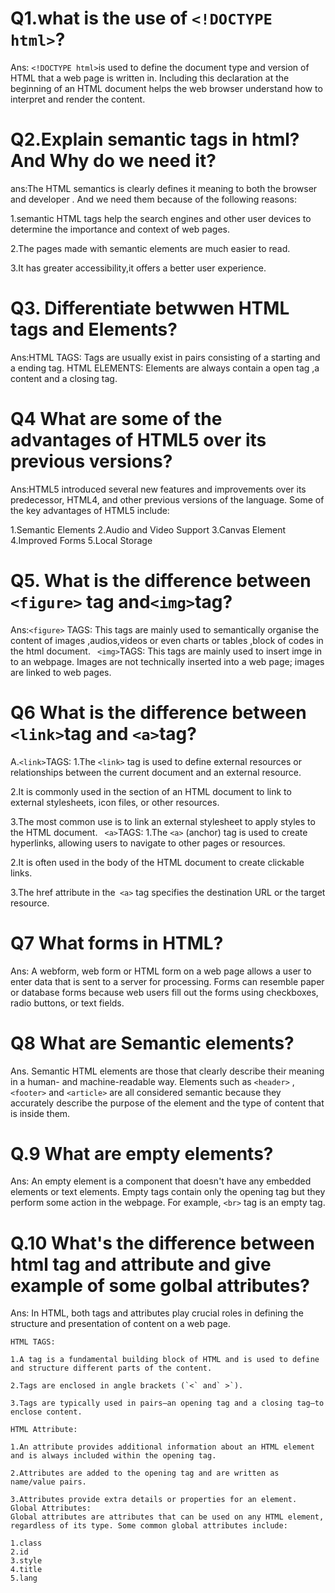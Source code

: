 # Q1.what is the use of `<!DOCTYPE html>`?

Ans: `<!DOCTYPE html>`is used to define the document type and version of HTML that a web page is written in. Including this declaration at the beginning of an HTML document helps the web browser understand how to interpret and render the content.

# Q2.Explain semantic tags in html? And Why do we need it?
 
 ans:The HTML semantics is clearly defines it meaning to both the browser and developer . And we need them because of the following reasons:

 1.semantic HTML tags help the search engines and other user devices to determine the importance and context of web pages.

 2.The pages made with semantic elements are much easier to read.

 3.It has greater accessibility,it offers a better user experience.

# Q3. Differentiate betwwen HTML tags and Elements?

 Ans:HTML TAGS: Tags are usually exist in pairs consisting of a starting and a ending tag.
 HTML ELEMENTS: Elements are always contain a open tag ,a content and a closing tag.

# Q4 What are some of the advantages of HTML5 over its previous versions?
 
 Ans:HTML5 introduced several new features and improvements over its predecessor, HTML4, and other previous versions of the language. Some of the key advantages of HTML5 include:

 1.Semantic Elements
 2.Audio and Video Support
 3.Canvas Element
 4.Improved Forms
 5.Local Storage

# Q5. What is the difference between `<figure>` tag and`<img>`tag?
 
  Ans:`<figure>` TAGS:
  This tags are mainly used to semantically organise the content of images ,audios,videos or even charts or tables ,block of codes in the html document.
  ` <img>`TAGS:
   This tags are mainly used to insert imge in to an webpage. Images are not technically inserted into a web page; images are linked to web pages.
 
# Q6 What is the difference between` <link>`tag and `<a>`tag?
  
  A.`<link>`TAGS:
  1.The `<link>` tag is used to define external resources or relationships between the current document and an external resource.
  
  2.It is commonly used in the <head> section of an HTML document to link to external stylesheets, icon files, or other resources.
  
  3.The most common use is to link an external stylesheet to apply styles to the HTML document.
 ` <a>`TAGS:
   1.The `<a>` (anchor) tag is used to create hyperlinks, allowing users to navigate to other pages or resources.
  
   2.It is often used in the body of the HTML document to create clickable links.
  
   3.The href attribute in the` <a>` tag specifies the destination URL or the target resource.
  
# Q7 What forms in HTML?
 
 Ans: A webform, web form or HTML form on a web page allows a user to enter data that is sent to a server for processing. Forms can resemble paper or database forms because web users fill out the forms using checkboxes, radio 
 buttons, or text fields.

# Q8 What are Semantic elements?

 Ans. Semantic HTML elements are those that clearly describe their meaning in a human- and machine-readable way. Elements such as `<header>` , `<footer>` and `<article>` are all considered semantic because they accurately describe the purpose of the element and the type of content that is inside them.

# Q.9 What are empty elements?
 
 Ans: An empty element is a component that doesn't have any embedded elements or text elements. Empty tags contain only the opening tag but they perform some action in the webpage. For example, `<br>` tag is an empty tag.

# Q.10 What's the difference between html tag and attribute and give example of some golbal attributes?
 
  Ans: In HTML, both tags and attributes play crucial roles in defining the structure and presentation of content on a web page.
 
    HTML TAGS:
    
    1.A tag is a fundamental building block of HTML and is used to define and structure different parts of the content.
    
    2.Tags are enclosed in angle brackets (`<` and` >`).
    
    3.Tags are typically used in pairs—an opening tag and a closing tag—to enclose content.
    
    HTML Attribute:
    
    1.An attribute provides additional information about an HTML element and is always included within the opening tag.
    
    2.Attributes are added to the opening tag and are written as name/value pairs.
    
    3.Attributes provide extra details or properties for an element.
    Global Attributes:
    Global attributes are attributes that can be used on any HTML element, regardless of its type. Some common global attributes include:  
    
    1.class
    2.id
    3.style
    4.title
    5.lang
   

